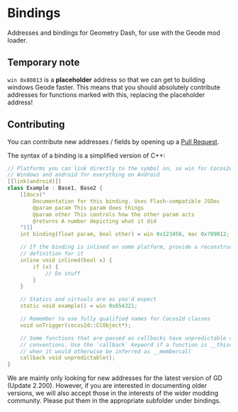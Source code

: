 # Bindings

Addresses and bindings for Geometry Dash, for use with the Geode mod loader.

## Temporary note
`win 0x80813` is a **placeholder** address so that we can get to building windows Geode faster. This means that you should absolutely contribute addresses for functions marked with this, replacing the placeholder address!

## Contributing

You can contribute new addresses / fields by opening up a [Pull Request](https://github.com/geode-sdk/bindings/pull).

The syntax of a binding is a simplified version of C++:
```cpp
// Platforms you can link directly to the symbol on, so win for Cocos2d on 
// Windows and android for everything on Android
[[link(android)]]
class Example : Base1, Base2 {
    [[docs("
        Documentation for this binding. Uses Flash-compatible JSDoc
        @param param This param does things
        @param other This controls how the other param acts
        @returns A number depicting what it did
    ")]]
    int binding(float param, bool other) = win 0x123456, mac 0x789012;

    // If the binding is inlined on some platform, provide a reconstructed 
    // definition for it
    inline void inlined(bool x) {
        if (x) {
            // Do stuff
        }
    }

    // Statics and virtuals are as you'd expect
    static void example() = win 0x654321;

    // Remember to use fully qualified names for Cocos2d classes
    void onTrigger(cocos2d::CCObject*);

    // Some functions that are passed as callbacks have unpredictable calling 
    // conventions. Use the `callback` keyword if a function is __thiscall 
    // when it would otherwise be inferred as __membercall
    callback void unpredictable();
}
```

We are mainly only looking for new addresses for the latest version of GD (Update 2.200). However, if you are interested in documenting older versions, we will also accept those in the interests of the wider modding community. Please put them in the appropriate subfolder under bindings.

